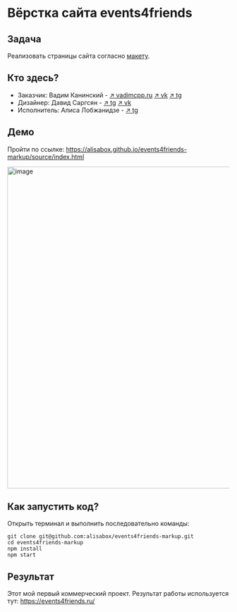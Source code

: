 # Вёрстка сайта events4friends

## Задача

Реализовать страницы сайта согласно [макету](https://www.figma.com/file/UnqmzPf8WxFQHkXLGIfiuD/?node-id=12%3A2).

##  Кто здесь?

* Заказчик: Вадим Канинский - [↗️ vadimcpp.ru](https://vadimcpp.ru/) [↗️ vk](https://vk.com/vadimcpp) [↗️ tg](https://t.me/vadimcpp)
* Дизайнер: Давид Саргсян - [↗️ tg](https://t.me/d_sargs) [↗️ vk](https://vk.com/d.sargs)
* Исполнитель:  Алиса Лобжанидзе - [↗️ tg](https://t.me/alisabox)

## Демо

Пройти по ссылке: https://alisabox.github.io/events4friends-markup/source/index.html

<img width="730" alt="image" src="https://user-images.githubusercontent.com/77010822/128285716-5c61772a-682a-4984-a877-6b9437cbd9d4.png">

## Как запустить код?

Открыть терминал и выполнить последовательно команды:

```
git clone git@github.com:alisabox/events4friends-markup.git
cd events4friends-markup
npm install
npm start
```

## Результат

Этот мой первый коммерческий проект. Результат работы используется тут: https://events4friends.ru/
